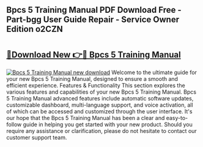 ## Bpcs 5 Training Manual PDF Download Free - Part-bgg User Guide Repair - Service Owner Edition o2CZN

# <h2><a href="http://bc8346.oget.top/?id=Bpcs+5+Training+Manual">🔗Download New 👉🔴 Bpcs 5 Training Manual</a></h2>

[![Bpcs 5 Training Manual new download](https://i.imgur.com/5g1atiW.png)](http://bc8346.oget.top/?id=Bpcs+5+Training+Manual)
Welcome to the ultimate guide for your new Bpcs 5 Training Manual, designed to ensure a smooth and efficient experience. Features & Functionality This section explores the various features and capabilities of your new Bpcs 5 Training Manual. Bpcs 5 Training Manual advanced features include automatic software updates, customizable dashboard, multi-language support, and voice activation, all of which can be accessed and customized through the user interface. It's our hope that the Bpcs 5 Training Manual has been a clear and easy-to-follow guide in helping you get started with your new product. Should you require any assistance or clarification, please do not hesitate to contact our customer support team.

